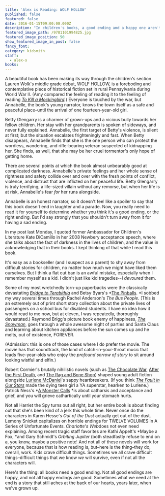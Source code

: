 ```yaml
---
title: 'Alex is Reading: WOLF HOLLOW'
published: false
featured: false
date: 2016-01-15T09:00:00.000Z
description: "In children's books, a good ending and a happy one aren't always the same thing."
featured_image_path: /9781101994825.jpg
featured_image_position: 50
show_featured_image_in_post: false
fancy_font:
category: kidsmith
staff:
  - alex-s
books:
---
```



A beautiful book has been making its way through the children's section. Lauren Wolk's middle grade debut, WOLF HOLLOW, is a foreboding and contemplative piece of historical fiction set in rural Pennsylvania during World War II. (Amy compared the feeling of reading it to the feeling of reading&nbsp;*[To Kill a Mockingbird](http://www.brooklinebooksmith-shop.com/book/9780061120084).*) Everyone is touched by the war, but Annabelle, the book's young narrator, knows the town itself as a safe and peaceful place–until the arrival of one fourteen-year-old girl.

Betty Glengarry is a charmer of grown-ups and a vicious bully towards her fellow children. Her stay with her grandparents is spoken of sideways, and never fully explained. Annabelle, the first target of Betty's violence, is silent at first; but the situation escalates frighteningly and fast. When Betty disappears, Annabelle finds that she is the one person who can protect the wordless, wandering, and rifle-bearing veteran suspected of kidnapping her. She finds, as well, that she may be her cruel tormentor's only hope of getting home.

There are several points at which the book almost unbearably good at complicated darkness. Annabelle's private feelings and her whole sense of rightness and safety collide over and over with the fresh points of conflict, violence, and distrust that are inflicted on her peaceful life. Betty Glengarry is truly terrifying, a life-sized villain without any remorse, but when her life is at risk, Annabelle's fear *for*&nbsp;her runs alongside.

Annabelle is an honest narrator, so it doesn't feel like a spoiler to say that this book doesn't end in laughter and a parade. Now, you really need to read it for yourself to determine whether you think it's a good ending, or the right ending. But I'd say strongly that you shouldn't turn away from it for having a sad ending.

In my post last Monday, I quoted former Ambassador for Children's Literature Kate DiCamillo in her 2008 Newbery acceptance speech, where she talks about the fact of darkness in the lives of children, and the value in acknowledging that in their books. I kept thinking of that while I read this book.

It's easy as a bookseller (and I suspect as a parent) to shy away from difficult stories for children, no matter how much we might have liked them ourselves. But I think a flat out ban is an awful mistake, especially when I remember myself as a kid. I didn't just like kid tragedies--I&nbsp;*devoured*&nbsp;them.

Some of my most wretchedly torn-up paperbacks were the classically devastating&nbsp;[*Bridge to Terabithia*](http://www.brooklinebooksmith-shop.com/book/9780060734015)&nbsp;and Betsy Byars's&nbsp;*[The Pinballs](http://www.brooklinebooksmith-shop.com/book/9780064401982).&nbsp;*I sobbed my way several times through Rachel Anderson's&nbsp;*The Bus People.&nbsp;*(This is an extremely out of print short story collection about the private lives of passengers on a school bus for disabled students. I have no idea how it would read to me now, but at eleven, I was repeatedly, thoroughly devastated.) Raymond Brigg's picture book enemy of happiness,&nbsp;[*The Snowman*](http://www.brooklinebooksmith-shop.com/book/9780394884660), goes through a whole awesome night of parties and Santa Claus and learning about kitchen appliances before the sun comes up and he melts, out of existence, FOREVER.

(Admission: this is one of those cases where I do prefer the movie. The movie has that soundtrack, the kind of catch-in-your-throat music that leads five-year-olds who enjoy the *profound sorrow of story*&nbsp;to sit around looking wistful and elfin.)

Robert Cormier's brutally nihilistic novels (such as [The Chocolate War](http://www.brooklinebooksmith-shop.com/book/9780375829871), [After the First Death](http://www.brooklinebooksmith-shop.com/book/9780440208358), and&nbsp;[The Rag and Bone Shop](http://www.brooklinebooksmith-shop.com/book/9780440229711)) shaped young adult fiction alongside [Lurlene McDaniel](http://www.brooklinebooksmith-shop.com/search/site/lurlene%20mcdaniel)'s sappy heartbreakers. (If you think&nbsp;[*The Fault in Our Stars*](http://www.brooklinebooksmith-shop.com/book/9780142424179)&nbsp;made the dying teen girl a YA superstar, hearken to Lurlene.) Patrick Ness's&nbsp;*[A Monster Calls](http://www.brooklinebooksmith-shop.com/book/9780763660659)&nbsp;*is about catharsis and acceptance and grief, and you will grieve cathartically until your stomach hurts.

Not all Harriet the Spy turns out all right, but her entire book is about finding out that she's been kind of a jerk this whole time. Never once do the characters in Karen Hesse's&nbsp;*Out of the Dust*&nbsp;actually get out of the dust. Lemony Snicket capitalizes on horrible endings for TWELVE VOLUMES in A Series of Unfortunate Events.&nbsp;*Charlotte's Web*does not even need explaining. Among recent tragic staff favorites are Kathi Appelt's&nbsp;*Maybe a Fox,&nbsp;*and Gary Schmidt's&nbsp;*Orbiting Jupiter*&nbsp;(both steadfastly refuse to end on a, you know, maybe a positive note! And not all of these novels will work for everyone, because that is how reading is, but–here is the thing–they do, overall, work. Kids crave difficult things. Sometimes we all crave difficult things–difficult things that we know&nbsp;*we*&nbsp;will survive, even if not all the characters will.

Here's the thing: all books need a good ending. Not all good endings are happy, and not all happy endings are good. Sometimes what we need at the end is a story that still aches at the back of our hearts, years later, when we've grown up.